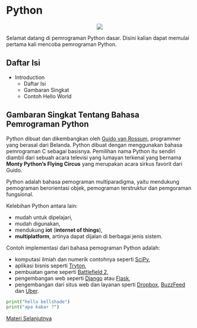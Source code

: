 # Python

<p align="center">
  <img src="https://www.python.org/static/community_logos/python-logo-master-v3-TM.png">
<p>

Selamat datang di pemrograman Python dasar. Disini kalian dapat memulai pertama kali mencoba pemrograman Python.

## Daftar Isi

- Introduction
    - Daftar Isi
    - Gambaran Singkat
    - Contoh Hello World

## Gambaran Singkat Tentang Bahasa Pemrograman Python

Python dibuat dan dikembangkan oleh [Guido van Rossum](https://en.wikipedia.org/wiki/Guido_van_Rossum), programmer yang berasal dari Belanda. Python dibuat dengan menggunakan bahasa pemrograman C sebagai basisnya. Pemilihan nama Python itu sendiri diambil dari sebuah acara televisi yang lumayan terkenal yang bernama __Monty Python’s Flying Circus__ yang merupakan acara sirkus favorit dari Guido.

Python adalah bahasa pemograman multiparadigma, yaitu mendukung pemograman berorientasi objek, pemograman terstruktur dan pemgoraman fungsional.

Kelebihan Python antara lain:
- mudah untuk dipelajari,
- mudah digunakan,
- mendukung __iot__ (__internet of things__),
- __multiplatform__, artinya dapat dijalan di berbagai jenis sistem.

Contoh implementasi dari bahasa pemograman Python adalah:
- komputasi ilmiah dan numerik contohnya seperti [SciPy](https://scipy.org/),
- aplikasi bisnis seperti [Tryton](https://www.tryton.org/),
- pembuatan game seperti [Battlefield 2](https://en.wikipedia.org/wiki/Battlefield_2),
- pengembangan web seperti [Django](https://www.djangoproject.com) atau [Flask](https://flask.palletsprojects.com),
- pengembangan dari situs web dan layanan sperti [Dropbox](https://www.dropbox.com), [BuzzFeed](https://www.buzzfeed.com) dan [Uber](https://www.uber.com).

```python
print("hello bellshade")
print("apa kabar ?")
```

[Materi Selanjutnya](../02_tipe_data)